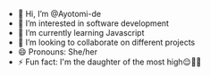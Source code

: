 - 👋 Hi, I’m @Ayotomi-de
- 👀 I’m interested in software development
- 🌱 I’m currently learning Javascript
- 💞️ I’m looking to collaborate on different projects
- 😄 Pronouns: She/her
- ⚡ Fun fact: I'm the daughter of the most high😌💅🏾

<!---
Ayotomi-de/Ayotomi-de is a ✨ special ✨ repository because its `README.md` (this file) appears on your GitHub profile.
You can click the Preview link to take a look at your changes.
--->

